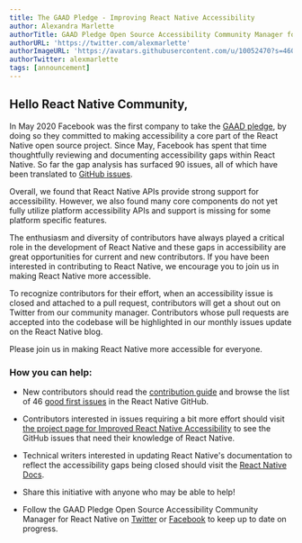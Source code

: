 ```yaml
---
title: The GAAD Pledge - Improving React Native Accessibility
author: Alexandra Marlette
authorTitle: GAAD Pledge Open Source Accessibility Community Manager for React Native
authorURL: 'https://twitter.com/alexmarlette'
authorImageURL: 'https://avatars.githubusercontent.com/u/10052470?s=460&u=7f2304cb929d1de703856717af86324c66728f3a&v=4'
authorTwitter: alexmarlette
tags: [announcement]
---
```


## Hello React Native Community,

In May 2020 Facebook was the first company to take the [GAAD pledge](https://diamond.la/GAADPledge/), by doing so they committed to making accessibility a core part of the React Native open source project. Since May, Facebook has spent that time thoughtfully reviewing and documenting accessibility gaps within React Native. So far the gap analysis has surfaced 90 issues, all of which have been translated to [GitHub issues](https://github.com/facebook/react-native/projects/15).

Overall, we found that React Native APIs provide strong support for accessibility. However, we also found many core components do not yet fully utilize platform accessibility APIs and support is missing for some platform specific features.

The enthusiasm and diversity of contributors have always played a critical role in the development of React Native and these gaps in accessibility are great opportunities for current and new contributors. If you have been interested in contributing to React Native, we encourage you to join us in making React Native more accessible.

To recognize contributors for their effort, when an accessibility issue is closed and attached to a pull request, contributors will get a shout out on Twitter from our community manager. Contributors whose pull requests are accepted into the codebase will be highlighted in our monthly issues update on the React Native blog.

Please join us in making React Native more accessible for everyone.

### How you can help:

- New contributors should read the [contribution guide](https://github.com/facebook/react-native/blob/master/CONTRIBUTING.md) and browse the list of 46 [good first issues](https://github.com/facebook/react-native/issues?q=is%3Aopen+is%3Aissue+label%3A%22Good+first+issue%22+label%3AAccessibility) in the React Native GitHub.

- Contributors interested in issues requiring a bit more effort should visit [the project page for Improved React Native Accessibility](https://github.com/facebook/react-native/projects/15) to see the GitHub issues that need their knowledge of React Native.

- Technical writers interested in updating React Native's documentation to reflect the accessibility gaps being closed should visit the [React Native Docs](https://github.com/facebook/react-native-website#-overview).

- Share this initiative with anyone who may be able to help!

- Follow the GAAD Pledge Open Source Accessibility Community Manager for React Native on [Twitter](https://twitter.com/alexmarlette) or [Facebook](https://www.facebook.com/React-Native-Open-Source-Accessibility-Community-Manager-102732258549941) to keep up to date on progress.
